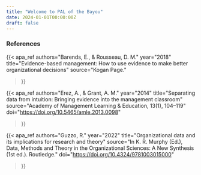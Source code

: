 ```yaml
---
title: "Welcome to PAL of the Bayou"
date: 2024-01-01T00:00:00Z
draft: false
---
```


### References

{{< apa_ref
    authors="Barends, E., & Rousseau, D. M."
    year="2018"
    title="Evidence-based management: How to use evidence to make better organizational decisions"
    source="Kogan Page."
>}}

{{< apa_ref
    authors="Erez, A., & Grant, A. M."
    year="2014"
    title="Separating data from intuition: Bringing evidence into the management classroom"
    source="Academy of Management Learning & Education, 13(1), 104–119"
    doi="https://doi.org/10.5465/amle.2013.0098"
>}}

{{< apa_ref
    authors="Guzzo, R."
    year="2022"
    title="Organizational data and its implications for research and theory"
    source="In K. R. Murphy (Ed.), Data, Methods and Theory in the Organizational Sciences: A New Synthesis (1st ed.). Routledge."
    doi="https://doi.org/10.4324/9781003015000"
>}} 